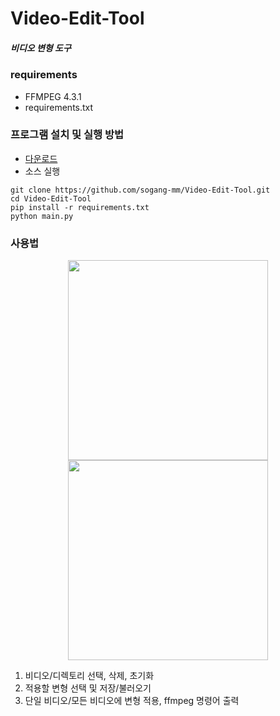 # Video-Edit-Tool
##### 비디오 변형 도구 

### requirements
* FFMPEG 4.3.1
* requirements.txt
 
### 프로그램 설치 및 실행 방법
- [다운로드](https://github.com/sogang-mm/Video-Edit-Tool/releases)
- 소스 실행
```
git clone https://github.com/sogang-mm/Video-Edit-Tool.git
cd Video-Edit-Tool
pip install -r requirements.txt
python main.py
```

### 사용법

<p align="center">
<img src="https://i.imgur.com/HKRNtxe.jpeg" width="320">
<img src="https://i.imgur.com/f3H1J0U.gif" width="320">
</p>

1. 비디오/디렉토리 선택, 삭제, 초기화
2. 적용할 변형 선택 및 저장/불러오기
3. 단일 비디오/모든 비디오에 변형 적용, ffmpeg 명령어 출력


